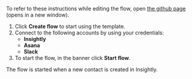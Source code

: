 To refer to these instructions while editing the flow, open [the github page](Create%20a%20task%20in%20Asana%20when%20a%20new%20contact%20is%20created%20in%20Insightly_instructions.md) (opens in a new window).

1.	Click **Create flow** to start using the template.
2.	Connect to the following accounts by using your credentials:
    - **Insightly** 
	- **Asana**
	- **Slack**
3.	To start the flow, in the banner click **Start flow**.

The flow is started when a new contact is created in Insightly.
